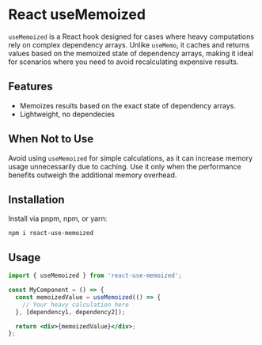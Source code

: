 # React useMemoized
`useMemoized` is a React hook designed for cases where heavy computations rely on complex dependency arrays. Unlike `useMemo`, it caches and returns values based on the memoized state of dependency arrays, making it ideal for scenarios where you need to avoid recalculating expensive results.

## Features
- Memoizes results based on the exact state of dependency arrays.
- Lightweight, no dependecies

## When Not to Use
Avoid using `useMemoized` for simple calculations, as it can increase memory usage unnecessarily due to caching. Use it only when the performance benefits outweigh the additional memory overhead.

## Installation
Install via pnpm, npm, or yarn:
```
npm i react-use-memoized
```


## Usage
```jsx
import { useMemoized } from 'react-use-memoized';

const MyComponent = () => {
  const memoizedValue = useMemoized(() => {
    // Your heavy calculation here
  }, [dependency1, dependency2]);

  return <div>{memoizedValue}</div>;
};

```